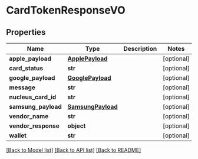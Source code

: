 # CardTokenResponseVO

## Properties
Name | Type | Description | Notes
------------ | ------------- | ------------- | -------------
**apple_payload** | [**ApplePayload**](ApplePayload.md) |  | [optional] 
**card_status** | **str** |  | [optional] 
**google_payload** | [**GooglePayload**](GooglePayload.md) |  | [optional] 
**message** | **str** |  | [optional] 
**nucleus_card_id** | **str** |  | [optional] 
**samsung_payload** | [**SamsungPayload**](SamsungPayload.md) |  | [optional] 
**vendor_name** | **str** |  | [optional] 
**vendor_response** | **object** |  | [optional] 
**wallet** | **str** |  | [optional] 

[[Back to Model list]](../README.md#documentation-for-models) [[Back to API list]](../README.md#documentation-for-api-endpoints) [[Back to README]](../README.md)


